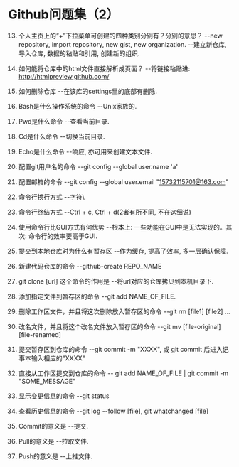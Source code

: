 # Github问题集（2）

13.	个人主页上的“+”下拉菜单可创建的四种类别分别有？分别的意思？
	--new repository, import repository, 	new gist, 			new organization.
	--建立新仓库,		导入仓库,			数据的粘贴和引用,	创建新的组织.

14.	如何能将仓库中的html文件直接解析成页面？
	--将链接粘贴进: http://htmlpreview.github.com/

15.	如何删除仓库
	--在该库的settings里的底部有删除.

16.	Bash是什么操作系统的命令
	--Unix家族的.

17.	Pwd是什么命令
	--查看当前目录.

18.	Cd是什么命令
	--切换当前目录.

19.	Echo是什么命令
	--响应, 亦可用来创建文本文件.

20.	配置git用户名的命令
	--git config --global user.name 'a'

21.	配置邮箱的命令
	--git config --global user.email "15732115701@163.com"

22.	命令行换行方式
	--字符\

23.	命令行终结方式
	--Ctrl + c, Ctrl + d(2者有所不同, 不在这细说)

24.	使用命令行比GUI方式有何优势
	--根本上: 一些功能在GUI中是无法实现的。其次:	命令行的效率要高于GUI.  
	

25.	提交到本地仓库时为什么有暂存区
	--作为缓存, 提高了效率, 多一层确认保障.

26.	新建代码仓库的命令
	--github-create REPO_NAME

27.	git clone [url] 这个命令的作用是
	--将url对应的仓库拷贝到本机目录下.

28.	添加指定文件到暂存区的命令
	--git add NAME_OF_FILE.

29.	删除工作区文件，并且将这次删除放入暂存区的命令
	--git rm [file1] [file2] ...

30.	改名文件，并且将这个改名文件放入暂存区的命令
	--git mv [file-original] [file-renamed]

31.	提交暂存区到仓库的命令
	--git commit -m "XXXX", 
	或 git commit 后进入记事本输入相应的"XXXX" 

32.	直接从工作区提交到仓库的命令
	-- git add NAME_OF_FILE | git commit -m "SOME_MESSAGE"

33.	显示变更信息的命令
	--git status

34.	查看历史信息的命令
	--git log --follow [file], git whatchanged [file]

35.	Commit的意义是
	--提交.

36.	Pull的意义是
	--拉取文件.

37.	Push的意义是
	--上推文件.
